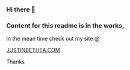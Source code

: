  ### Hi there 👋
<html><body><h3>Content for this readme is in the works,</h3>
<p>In the mean time check out my site @</p><a href="https://justinbethea.com"> JUSTINBETHEA.COM </a><br>
<p>Thanks</p>
</body></html>
   

<!--
**justinbethea/justinbethea** is a ✨ _special_ ✨ repository because its `README.md` (this file) appears on your GitHub profile.

Here are some ideas to get you started:

- 🔭 I’m currently working on ...
- 🌱 I’m currently learning ...
- 👯 I’m looking to collaborate on ...
- 🤔 I’m looking for help with ...
- 💬 Ask me about ...
- 📫 How to reach me: ...
- 😄 Pronouns: ...
- ⚡ Fun fact: ...
-->


